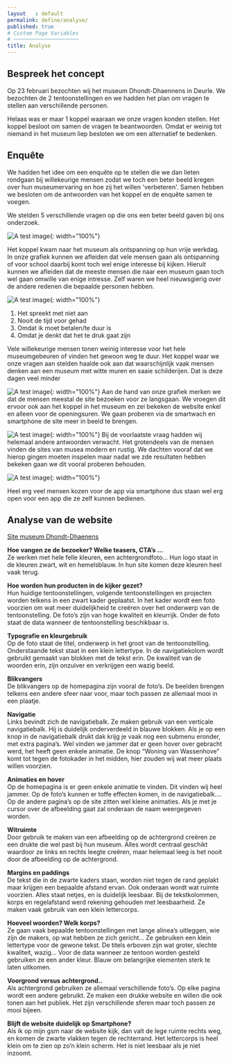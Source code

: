 ```yaml
---
layout   : default
permalink: define/analyse/
published: true
# Custom Page Variables
# ─────────────────────
title: Analyse
---
```

Bespreek het concept
--------------------
Op 23 februari bezochten wij het museum Dhondt-Dhaennens in Deurle. We bezochten de 2 tentoonstellingen en we hadden het plan om vragen te stellen aan verschillende personen. 

Helaas was er maar 1 koppel waaraan we onze  vragen konden stellen. Het koppel besloot om samen de vragen te beantwoorden. 
Omdat er weinig tot niemand in het museum liep besloten we om een alternatief te bedenken.


Enquête
--------
We hadden het idee om een enquête op te stellen die we dan lieten rondgaan bij willekeurige mensen zodat we toch een beter beeld kregen over hun museumervaring en hoe zij het willen 'verbeteren'. Samen hebben we besloten om de antwoorden van het koppel en de enquête samen te voegen. 

We stelden 5 verschillende vragen op die ons een beter beeld gaven bij ons onderzoek. 

![A test image](/1718-nmd3-project-defoer-denblauwen/assets/img/grafiek1.jpg){: width="100%"}

Het koppel kwam naar het museum als ontspanning op hun vrije werkdag. In onze grafiek kunnen we afleiden dat vele mensen gaan als ontspanning of voor school daarbij komt toch wel enige interesse bij kijken.    Hieruit kunnen we afleiden dat de meeste mensen die naar een museum gaan toch wel gaan omwille van enige intresse. Zelf waren we heel nieuwsgierig over de andere redenen die bepaalde personen hebben. 

![A test image](/1718-nmd3-project-defoer-denblauwen/assets/img/grafiek2.jpg){: width="100%"}

1. Het spreekt met niet aan
2. Nooit de tijd voor gehad
3. Omdat ik moet betalen/te duur is
4. Omdat je denkt dat het te druk gaat zijn

Vele willekeurige mensen tonen weinig interesse voor het hele museumgebeuren of vinden het gewoon weg te duur. Het koppel waar we onze vragen aan stelden haalde ook aan dat waarschijnlijk vaak mensen denken aan een museum met witte muren en saaie schilderijen. Dat is deze dagen veel minder


![A test image](/1718-nmd3-project-defoer-denblauwen/assets/img/grafiek3.jpg){: width="100%"}
Aan de hand van onze grafiek merken we dat de mensen meestal de site bezoeken voor ze langsgaan. We vroegen dit ervoor ook aan het koppel in het museum en zei bekeken de website enkel en alleen voor de openingsuren. We gaan proberen via de smartwach en smartphone de site meer in beeld te brengen.

![A test image](/1718-nmd3-project-defoer-denblauwen/assets/img/grafiek4.jpg){: width="100%"}
Bij de voorlaatste vraag hadden wij helemaal andere antwoorden verwacht. Het grotendeels van de mensen vinden de sites van musea modern en rustig. We dachten vooraf dat we hierop gingen moeten inspelen maar nadat we zde resultaten hebben bekeken gaan we dit vooral proberen behouden.

![A test image](/1718-nmd3-project-defoer-denblauwen/assets/img/grafiek5.jpg){: width="100%"}

Heel erg veel mensen kozen voor de app via smartphone dus staan wel erg open voor een app die ze zelf kunnen bedienen.
<br>

Analyse van de website
--------

<a class="link" href="https://www.museumdd.be/">Site museum Dhondt-Dhaenens</a>

**Hoe vangen ze de bezoeker? Welke teasers, CTA’s …**<br>Ze werken met hele felle kleuren, een achtergrondfoto… Hun logo staat in de kleuren zwart, wit en hemelsblauw. In hun site komen deze kleuren heel vaak terug. 

**Hoe worden hun producten in de kijker gezet?**<br>Hun huidige tentoonstellingen, volgende tentoonstellingen en projecten worden telkens in een zwart kader geplaatst. In het kader wordt een foto voorzien om wat meer duidelijkheid te creëren over het onderwerp van de tentoonstelling. De foto’s zijn van hoge kwaliteit en kleurrijk. Onder de foto staat de data wanneer de tentoonstelling beschikbaar is. 

**Typografie en kleurgebruik**<br>Op de foto staat de titel, onderwerp in het groot van de tentoonstelling. Onderstaande tekst staat in een klein lettertype. In de navigatiekolom wordt gebruikt gemaakt van blokken met de tekst erin. De kwaliteit van de woorden erin, zijn onzuiver en verkrijgen een wazig beeld. 

**Blikvangers**<br>De blikvangers op de homepagina zijn vooral de foto’s. De beelden brengen telkens een andere sfeer naar voor, maar toch passen ze allemaal mooi in een plaatje. 

**Navigatie**<br>Links bevindt zich de navigatiebalk. Ze maken gebruik van een verticale navigatiebalk. Hij is duidelijk onderverdeeld in blauwe blokken. Als je op een knop in de navigatiebalk drukt dak krijg je vaak nog een submenu eronder, met extra pagina’s. Wel vinden we jammer dat er geen hover over gebracht werd, het heeft geen enkele animatie. De knop “Woning van Wassenhove” komt tot tegen de fotokader in het midden, hier zouden wij wat meer plaats willen voorzien. 

**Animaties en hover**<br>Op de homepagina is er geen enkele animatie te vinden. Dit vinden wij heel jammer. Op de foto’s kunnen er toffe effecten komen, in de navigatiebalk…. 
Op de andere pagina’s op de site zitten wel kleine animaties. Als je met je cursor over de afbeelding gaat zal onderaan de naam weergegeven worden.  

**Witruimte**<br>Door gebruik te maken van een afbeelding op de achtergrond creëren ze een drukte die wel past bij hun museum. Alles wordt centraal geschikt waardoor ze links en rechts leegte creëren, maar helemaal leeg is het nooit door de afbeelding op de achtergrond. 

**Margins en paddings**<br>De tekst die in de zwarte kaders staan, worden niet tegen de rand geplakt maar krijgen een bepaalde afstand ervan. Ook onderaan wordt wat ruimte voorzien. Alles staat netjes, en is duidelijk leesbaar. 
Bij de tekstkolommen, korps en regelafstand werd rekening gehouden met leesbaarheid.
Ze maken vaak gebruik van een klein lettercorps. 

**Hoeveel woorden? Welk korps?**<br>Ze gaan vaak bepaalde tentoonstellingen met lange alinea’s uitleggen, wie zijn de makers, op wat hebben ze zich gericht… Ze gebruiken een klein lettertype voor de gewone tekst. De titels erboven zijn wat groter, slechte kwaliteit, wazig… Voor de data wanneer ze tentoon worden gesteld gebruiken ze een ander kleur. Blauw om belangrijke elementen sterk te laten uitkomen. 

**Voorgrond versus achtergrond..**<br>Als achtergrond gebruiken ze allemaal verschillende foto’s. Op elke pagina wordt een andere gebruikt. Ze maken een drukke website en willen die ook tonen aan het publiek. Het zijn verschillende sferen maar toch passen ze mooi bijeen. 

**Blijft de website duidelijk op Smartphone?**<br>Als ik op mijn gsm naar de website kijk, dan valt de lege ruimte rechts weg, en komen de zwarte vlakken tegen de rechterrand. Het lettercorps is heel klein om te zien op zo’n klein scherm. Het is niet leesbaar als je niet inzoomt. 